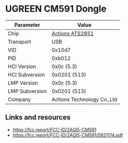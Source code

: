 # UGREEN CM591 Dongle

| Parameter      | Value                                      |
| -------------- | ------------------------------------------ |
| Chip           | [Actions ATS2851](Chip_Actions_ATS2851.md) |
| Transport      | USB                                        |
| VID            | 0x10d7                                     |
| PID            | 0xb012                                     |
| HCI Version    | 0x0c (5.3)                                 |
| HCI Subversion | 0x0201 (513)                               |
| LMP Version    | 0x0c (5.3)                                 |
| LMP Subversion | 0x0201 (513)                               |
| Company        | Actions Technology Co.,Ltd                 |


## Links and resources

- <https://fcc.report/FCC-ID/2AQI5-CM591>
- <https://fcc.report/FCC-ID/2AQI5-CM591/5921174.pdf>
